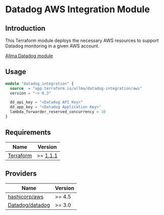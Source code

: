 # Datadog AWS Integration Module

## Introduction

This Terraform module deploys the necessary AWS resources to support Datadog monitoring in a given AWS account.

[Allma Datadog module](https://app.terraform.io/app/allma/registry/modules/private/allma/datadog-integration/aws)

## Usage

```terraform
module "datadog_integration" {
  source  = "app.terraform.io/allma/datadog-integration/aws"
  version = "~> 0.3"

  dd_api_key = "<Datadog API Key>"
  dd_app_key = "<Datadog Application Key>"
  lambda_forwarder_reserved_concurrency = 10
}
```

## Requirements

| Name | Version |
|------|---------|
| [Terraform](https://www.terraform.io/)| >= [1.1.1](https://github.com/hashicorp/terraform/blob/v1.1/CHANGELOG.md) |

## Providers

| Name | Version |
|------|---------|
| [hashicorp/aws](https://registry.terraform.io/providers/hashicorp/aws/latest/docs) | >= 4.5 |
| [Datadog/datadog](https://registry.terraform.io/providers/DataDog/datadog/latest/docs) | >= 3.0 |
